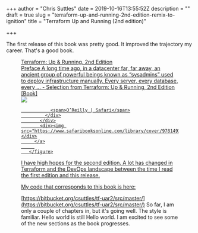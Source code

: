 +++
author = "Chris Suttles"
date = 2019-10-16T13:55:52Z
description = ""
draft = true
slug = "terraform-up-and-running-2nd-edition-remix-to-ignition"
title = "Terraform Up and Running (2nd edition)"

+++


The first release of this book was pretty good. It improved the trajectory my career. That's a good book.

<figure>
	     <a href="https://www.oreilly.com/library/view/terraform-up/9781492046899/preface01.html">
	       <div>
	         <div>Terraform: Up & Running, 2nd Edition</div>
	         <div>Preface A long time ago, in a datacenter far, far away, an ancient group of powerful beings known as “sysadmins” used to deploy infrastructure manually. Every server, every database, every … - Selection from Terraform: Up & Running, 2nd Edition [Book]</div>
	         <div>
	           <img src="https://learning.oreilly.com/library/view/static/images/apple-touch-icon.png">
	           
	           <span>O’Reilly | Safari</span>
	         </div>
	       </div>
	       <div><img src="https://www.safaribooksonline.com/library/cover/9781492046899/360h/"></div>
	     </a>
	     
	   </figure>

I have high hopes for the second edition. A lot has changed in Terraform and the DevOps landscape between the time I read the first edition and this release.

My code that corresponds to this book is here:

[https://bitbucket.org/csuttles/tf-uar2/src/master/](https://bitbucket.org/csuttles/tf-uar2/src/master/)  So far, I am only a couple of chapters in, but it's going well. The style is familiar. Hello world is still Hello world. I am excited to see some of the new sections as the book progresses. 

